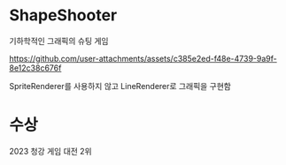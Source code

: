 # ShapeShooter
기하학적인 그래픽의 슈팅 게임

https://github.com/user-attachments/assets/c385e2ed-f48e-4739-9a9f-8e12c38c676f

SpriteRenderer를 사용하지 않고 LineRenderer로 그래픽을 구현함

# 수상
2023 청강 게임 대전 2위

